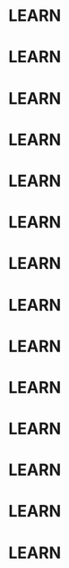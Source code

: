 # LEARN
# LEARN
# LEARN
# LEARN
# LEARN
# LEARN
# LEARN
# LEARN
# LEARN
# LEARN
# LEARN
# LEARN
# LEARN
# LEARN
